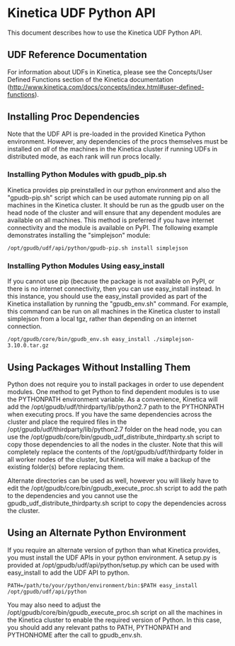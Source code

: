 # Kinetica UDF Python API #
This document describes how to use the Kinetica UDF Python API.

## UDF Reference Documentation ##
For information about UDFs in Kinetica, please see the Concepts/User Defined Functions section of the Kinetica documentation (http://www.kinetica.com/docs/concepts/index.html#user-defined-functions).

## Installing Proc Dependencies ##
Note that the UDF API is pre-loaded in the provided Kinetica Python environment.  However, any dependencies of the procs themselves must be installed on *all* of the machines in the Kinetica cluster if running UDFs in distributed mode, as each rank will run procs locally.

### Installing Python Modules with gpudb_pip.sh ###
Kinetica provides pip preinstalled in our python environment and also the "gpudb-pip.sh" script which can be used automate running pip on all machines in the Kinetica cluster.  It should be run as the gpudb user on the head node of the cluster and will ensure that any dependent modules are available on all machines.  This method is preferred if you have internet connectivity and the module is available on PyPI.  The following example demonstrates installing the "simplejson" module:

  ```
  /opt/gpudb/udf/api/python/gpudb-pip.sh install simplejson
  ```

### Installing Python Modules Using easy_install ###

If you cannot use pip (because the package is not available on PyPI, or there is no internet connectivity, then you can use easy_install instead.  In this instance, you should use the easy_install provided as part of the Kinetica installation by running the "gpudb_env.sh" command.  For example, this command can be run on all machines in the Kinetica cluster to install simplejson from a local tgz, rather than depending on an internet connection.

  ```
  /opt/gpudb/core/bin/gpudb_env.sh easy_install ./simplejson-3.10.0.tar.gz
  ```

## Using Packages Without Installing Them ##
Python does not require you to install packages in order to use dependent modules.  One method to get Python to find dependent modules is to use the PYTHONPATH environment variable.  As a convenience, Kinetica will add the /opt/gpudb/udf/thirdparty/lib/python2.7 path to the PYTHONPATH when executing procs.  If you have the same dependencies across the cluster and place the required files in the /opt/gpudb/udf/thirdparty/lib/python2.7 folder on the head node, you can use the /opt/gpudb/core/bin/gpudb_udf_distribute_thirdparty.sh script to copy those dependencies to all the nodes in the cluster.  Note that this will completely replace the contents of the /opt/gpudb/udf/thirdparty folder in all worker nodes of the cluster, but Kinetica will make a backup of the existing folder(s) before replacing them.

Alternate directories can be used as well, however you will likely have to edit the /opt/gpudb/core/bin/gpudb_execute_proc.sh script to add the path to the dependencies and you cannot use the gpudb_udf_distribute_thirdparty.sh script to copy the dependencies across the cluster.

## Using an Alternate Python Environment ##

If you require an alternate version of python than what Kinetica provides, you must install the UDF APIs in your python environment.  A setup.py is provided at /opt/gpudb/udf/api/python/setup.py which can be used with easy_install to add the UDF API to python.

  ```
  PATH=/path/to/your/python/environment/bin:$PATH easy_install /opt/gpudb/udf/api/python
  ```

You may also need to adjust the /opt/gpudb/core/bin/gpudb_execute_proc.sh script on all the machines in the Kinetica cluster to enable the required version of Python.  In this case, you should add any relevant paths to PATH, PYTHONPATH and PYTHONHOME after the call to gpudb_env.sh.

